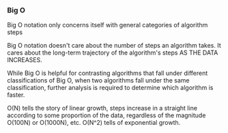 ### Big O

Big O notation only concerns itself with general categories of algorithm steps

Big O notation doesn't care about the number of steps an algorithm takes. It cares about the long-term trajectory of the algorithm's steps AS THE DATA INCREASES.

While Big O is helpful for contrasting algorithms that fall under different classifications of Big O, when two algorithms fall under the same classification, further analysis is required to determine which algorithm is faster.


O(N) tells the story of linear growth, steps increase in a straight line according to some proportion of the data, regardless of the magnitude O(100N) or O(1000N), etc. O(N^2) tells of exponential growth.
